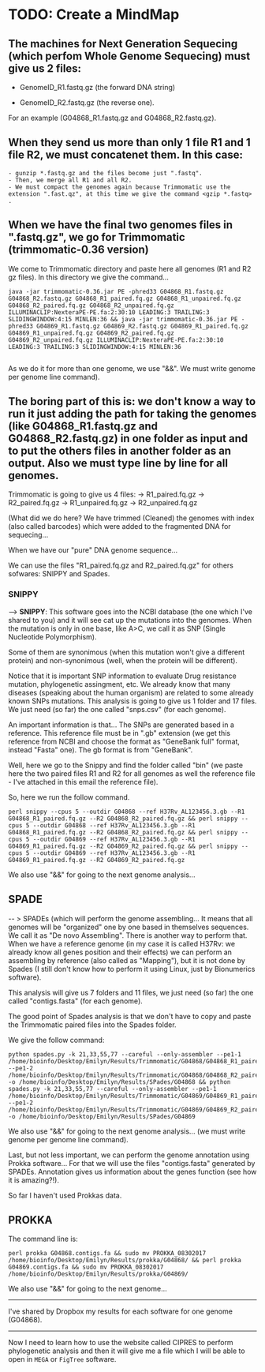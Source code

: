 # TODO: Create a MindMap

## The machines for Next Generation Sequecing (which perfom Whole Genome Sequecing) must give us 2 files: 

- GenomeID_R1.fastq.gz (the forward DNA string) 

- GenomeID_R2.fastq.gz (the reverse one). 


For an example (G04868_R1.fastq.gz and G04868_R2.fastq.gz).



## When they send us more than only 1 file R1 and 1 file R2, we must concatenet them. In this case:


```
- gunzip *.fastq.gz and the files become just ".fastq".
- Then, we merge all R1 and all R2.
- We must compact the genomes again because Trimmomatic use the extension ".fast.qz", at this time we give the command <gzip *.fastq> .

```

## When we have the final two genomes files in ".fastq.gz", we go for Trimmomatic (trimmomatic-0.36 version)

We come to Trimmomatic directory and paste here all genomes (R1 and R2 gz files). In this directory we give the command...

```
java -jar trimmomatic-0.36.jar PE -phred33 G04868_R1.fastq.gz G04868_R2.fastq.gz G04868_R1_paired.fq.gz G04868_R1_unpaired.fq.gz G04868_R2_paired.fq.gz G04868_R2_unpaired.fq.gz ILLUMINACLIP:NexteraPE-PE.fa:2:30:10 LEADING:3 TRAILING:3 SLIDINGWINDOW:4:15 MINLEN:36 && java -jar trimmomatic-0.36.jar PE -phred33 G04869_R1.fastq.gz G04869_R2.fastq.gz G04869_R1_paired.fq.gz G04869_R1_unpaired.fq.gz G04869_R2_paired.fq.gz G04869_R2_unpaired.fq.gz ILLUMINACLIP:NexteraPE-PE.fa:2:30:10 LEADING:3 TRAILING:3 SLIDINGWINDOW:4:15 MINLEN:36


```

As we do it for more than one genome, we use "&&".  We must write genome per genome line command).


## The boring part of this is: we don't know a way to run it just adding the path for taking the genomes (like G04868_R1.fastq.gz and G04868_R2.fastq.gz) in one folder as input and to put the others files in another folder as an output. Also we must type line by line for all genomes.


Trimmomatic is going to give us 4 files:
 -> R1_paired.fq.gz 
 -> R2_paired.fq.gz 
 -> R1_unpaired.fq.gz 
 -> R2_unpaired.fq.gz 

(What did we do here? We have trimmed (Cleaned) the genomes with index (also called barcodes) which were added to the fragmented DNA for sequecing...

When we have our "pure" DNA genome sequence...

We can use the files "R1_paired.fq.gz and R2_paired.fq.gz" for others sofwares: SNIPPY and Spades.


### SNIPPY
--> **SNIPPY**: This software goes into the NCBI database (the one which I've shared to you) and it will see cat up the mutations into the genomes. When the mutation is only in one base, like A>C, we call it as SNP (Single Nucleotide Polymorphism). 

Some of them are synonimous (when this mutation won't give a different protein) and non-synonimous (well, when the protein will be different).

Notice that it is important SNP information to evaluate Drug resistance mutation, phylogenetic assingment, etc. We already know that many diseases (speaking about the human organism) are related to some already known SNPs mutations. This analysis is going to give us 1 folder and 17 files. We just need (so far) the one called "snps.csv" (for each genome).

An important information is that... The SNPs are generated based in a reference. This reference file must be in ".gb" extension (we get this reference from NCBI and choose the format as "GeneBank full" format, instead "Fasta" one). The gb format is from "GeneBank".

Well, here we go to the Snippy and find the folder called "bin" (we paste here the two paired files R1 and R2 for all genomes as well the reference file - I've attached in this email the reference file).

So, here we run the follow command.

```
perl snippy --cpus 5 --outdir G04868 --ref H37Rv_AL123456.3.gb --R1 G04868_R1_paired.fq.gz --R2 G04868_R2_paired.fq.gz && perl snippy --cpus 5 --outdir G04868 --ref H37Rv_AL123456.3.gb --R1 G04868_R1_paired.fq.gz --R2 G04868_R2_paired.fq.gz && perl snippy --cpus 5 --outdir G04869 --ref H37Rv_AL123456.3.gb --R1 G04869_R1_paired.fq.gz --R2 G04869_R2_paired.fq.gz && perl snippy --cpus 5 --outdir G04869 --ref H37Rv_AL123456.3.gb --R1 G04869_R1_paired.fq.gz --R2 G04869_R2_paired.fq.gz
```


We also use "&&" for going to the next genome analysis...


## SPADE

-- > SPADEs (which will perform the genome assembling... It means that all genomes will be "organized" one by one based in themselves sequences. We call it as "De novo Assembling". There is another way to perform that. When we have a reference genome (in my case it is called H37Rv: we already know all genes position and their effects) we can perform an assembling by reference (also called as "Mapping"), but it is not done by Spades (I still don't know how to perform it using Linux, just by Bionumerics software). 

This analysis will give us 7 folders and 11 files, we just need (so far) the one called "contigs.fasta" (for each genome).

The good point of Spades analysis is that we don't have to copy and paste the Trimmomatic paired files into the Spades folder.

We give the follow command:

```
python spades.py -k 21,33,55,77 --careful --only-assembler --pe1-1 /home/bioinfo/Desktop/Emilyn/Results/Trimmomatic/G04868/G04868_R1_paired.fq.gz --pe1-2 /home/bioinfo/Desktop/Emilyn/Results/Trimmomatic/G04868/G04868_R2_paired.fq.gz -o /home/bioinfo/Desktop/Emilyn/Results/SPades/G04868 && python spades.py -k 21,33,55,77 --careful --only-assembler --pe1-1 /home/bioinfo/Desktop/Emilyn/Results/Trimmomatic/G04869/G04869_R1_paired.fq.gz --pe1-2 /home/bioinfo/Desktop/Emilyn/Results/Trimmomatic/G04869/G04869_R2_paired.fq.gz -o /home/bioinfo/Desktop/Emilyn/Results/SPades/G04869 
```

We also use "&&" for going to the next genome analysis... (we must write genome per genome line command).


Last, but not less important, we can perform the genome annotation using Prokka software... For that we will use the files "contigs.fasta" generated by SPADEs. Annotation gives us information about the genes function (see how it is amazing?!). 

So far I haven't used Prokkas data.

## PROKKA


The command line is:

```
perl prokka G04868.contigs.fa && sudo mv PROKKA_08302017 /home/bioinfo/Desktop/Emilyn/Results/prokka/G04868/ && perl prokka G04869.contigs.fa && sudo mv PROKKA_08302017 /home/bioinfo/Desktop/Emilyn/Results/prokka/G04869/ 
```



We also use "&&" for going to the next genome...

-----------------------------------------

I've shared by Dropbox my results for each software for one genome (G04868).

----------------------------------------

Now I need to learn how to use the website called CIPRES to perform phylogenetic analysis and then it will give me a file which I will be able to open in `MEGA` or `FigTree` software. 
